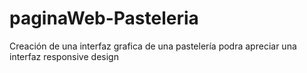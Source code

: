 # paginaWeb-Pasteleria
Creación de una interfaz grafica de una pastelería
podra apreciar una interfaz responsive design
